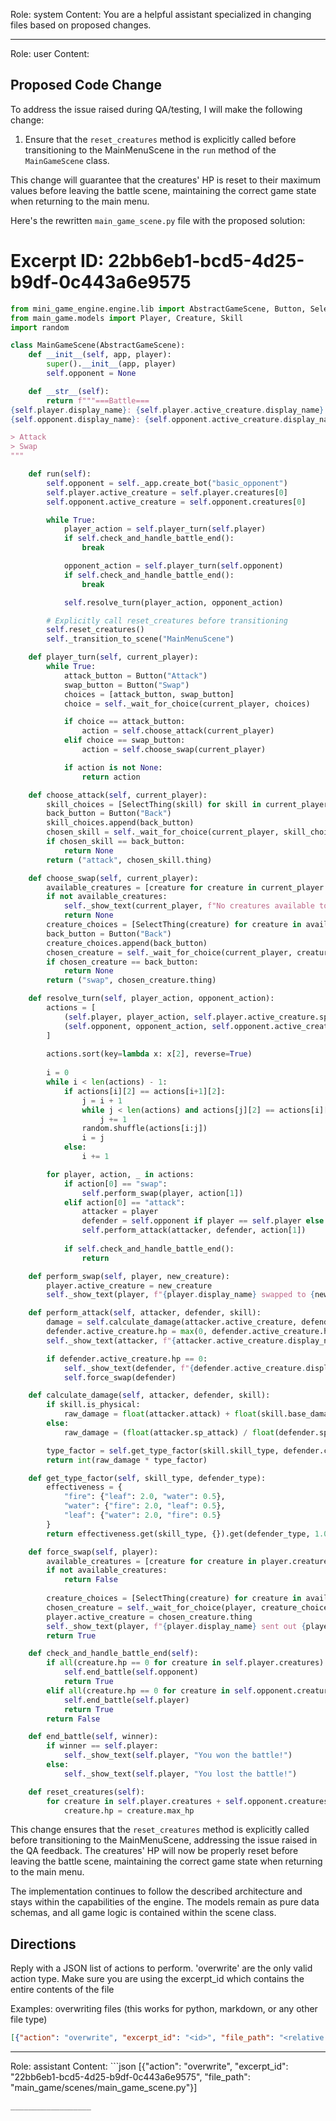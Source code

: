 Role: system
Content: You are a helpful assistant specialized in changing files based on proposed changes.
__________________
Role: user
Content: 
## Proposed Code Change
To address the issue raised during QA/testing, I will make the following change:

1. Ensure that the `reset_creatures` method is explicitly called before transitioning to the MainMenuScene in the `run` method of the `MainGameScene` class.

This change will guarantee that the creatures' HP is reset to their maximum values before leaving the battle scene, maintaining the correct game state when returning to the main menu.

Here's the rewritten `main_game_scene.py` file with the proposed solution:

# Excerpt ID: 22bb6eb1-bcd5-4d25-b9df-0c443a6e9575
```python main_game/scenes/main_game_scene.py
from mini_game_engine.engine.lib import AbstractGameScene, Button, SelectThing
from main_game.models import Player, Creature, Skill
import random

class MainGameScene(AbstractGameScene):
    def __init__(self, app, player):
        super().__init__(app, player)
        self.opponent = None

    def __str__(self):
        return f"""===Battle===
{self.player.display_name}: {self.player.active_creature.display_name} (HP: {self.player.active_creature.hp}/{self.player.active_creature.max_hp})
{self.opponent.display_name}: {self.opponent.active_creature.display_name} (HP: {self.opponent.active_creature.hp}/{self.opponent.active_creature.max_hp})

> Attack
> Swap
"""

    def run(self):
        self.opponent = self._app.create_bot("basic_opponent")
        self.player.active_creature = self.player.creatures[0]
        self.opponent.active_creature = self.opponent.creatures[0]

        while True:
            player_action = self.player_turn(self.player)
            if self.check_and_handle_battle_end():
                break

            opponent_action = self.player_turn(self.opponent)
            if self.check_and_handle_battle_end():
                break

            self.resolve_turn(player_action, opponent_action)

        # Explicitly call reset_creatures before transitioning
        self.reset_creatures()
        self._transition_to_scene("MainMenuScene")

    def player_turn(self, current_player):
        while True:
            attack_button = Button("Attack")
            swap_button = Button("Swap")
            choices = [attack_button, swap_button]
            choice = self._wait_for_choice(current_player, choices)

            if choice == attack_button:
                action = self.choose_attack(current_player)
            elif choice == swap_button:
                action = self.choose_swap(current_player)

            if action is not None:
                return action

    def choose_attack(self, current_player):
        skill_choices = [SelectThing(skill) for skill in current_player.active_creature.skills]
        back_button = Button("Back")
        skill_choices.append(back_button)
        chosen_skill = self._wait_for_choice(current_player, skill_choices)
        if chosen_skill == back_button:
            return None
        return ("attack", chosen_skill.thing)

    def choose_swap(self, current_player):
        available_creatures = [creature for creature in current_player.creatures if creature.hp > 0 and creature != current_player.active_creature]
        if not available_creatures:
            self._show_text(current_player, f"No creatures available to swap!")
            return None
        creature_choices = [SelectThing(creature) for creature in available_creatures]
        back_button = Button("Back")
        creature_choices.append(back_button)
        chosen_creature = self._wait_for_choice(current_player, creature_choices)
        if chosen_creature == back_button:
            return None
        return ("swap", chosen_creature.thing)

    def resolve_turn(self, player_action, opponent_action):
        actions = [
            (self.player, player_action, self.player.active_creature.speed),
            (self.opponent, opponent_action, self.opponent.active_creature.speed)
        ]
        
        actions.sort(key=lambda x: x[2], reverse=True)
        
        i = 0
        while i < len(actions) - 1:
            if actions[i][2] == actions[i+1][2]:
                j = i + 1
                while j < len(actions) and actions[j][2] == actions[i][2]:
                    j += 1
                random.shuffle(actions[i:j])
                i = j
            else:
                i += 1

        for player, action, _ in actions:
            if action[0] == "swap":
                self.perform_swap(player, action[1])
            elif action[0] == "attack":
                attacker = player
                defender = self.opponent if player == self.player else self.player
                self.perform_attack(attacker, defender, action[1])
            
            if self.check_and_handle_battle_end():
                return

    def perform_swap(self, player, new_creature):
        player.active_creature = new_creature
        self._show_text(player, f"{player.display_name} swapped to {new_creature.display_name}!")

    def perform_attack(self, attacker, defender, skill):
        damage = self.calculate_damage(attacker.active_creature, defender.active_creature, skill)
        defender.active_creature.hp = max(0, defender.active_creature.hp - damage)
        self._show_text(attacker, f"{attacker.active_creature.display_name} used {skill.display_name} and dealt {damage} damage!")

        if defender.active_creature.hp == 0:
            self._show_text(defender, f"{defender.active_creature.display_name} was knocked out!")
            self.force_swap(defender)

    def calculate_damage(self, attacker, defender, skill):
        if skill.is_physical:
            raw_damage = float(attacker.attack) + float(skill.base_damage) - float(defender.defense)
        else:
            raw_damage = (float(attacker.sp_attack) / float(defender.sp_defense)) * float(skill.base_damage)

        type_factor = self.get_type_factor(skill.skill_type, defender.creature_type)
        return int(raw_damage * type_factor)

    def get_type_factor(self, skill_type, defender_type):
        effectiveness = {
            "fire": {"leaf": 2.0, "water": 0.5},
            "water": {"fire": 2.0, "leaf": 0.5},
            "leaf": {"water": 2.0, "fire": 0.5}
        }
        return effectiveness.get(skill_type, {}).get(defender_type, 1.0)

    def force_swap(self, player):
        available_creatures = [creature for creature in player.creatures if creature.hp > 0]
        if not available_creatures:
            return False
        
        creature_choices = [SelectThing(creature) for creature in available_creatures]
        chosen_creature = self._wait_for_choice(player, creature_choices)
        player.active_creature = chosen_creature.thing
        self._show_text(player, f"{player.display_name} sent out {player.active_creature.display_name}!")
        return True

    def check_and_handle_battle_end(self):
        if all(creature.hp == 0 for creature in self.player.creatures):
            self.end_battle(self.opponent)
            return True
        elif all(creature.hp == 0 for creature in self.opponent.creatures):
            self.end_battle(self.player)
            return True
        return False

    def end_battle(self, winner):
        if winner == self.player:
            self._show_text(self.player, "You won the battle!")
        else:
            self._show_text(self.player, "You lost the battle!")

    def reset_creatures(self):
        for creature in self.player.creatures + self.opponent.creatures:
            creature.hp = creature.max_hp
```

This change ensures that the `reset_creatures` method is explicitly called before transitioning to the MainMenuScene, addressing the issue raised in the QA feedback. The creatures' HP will now be properly reset before leaving the battle scene, maintaining the correct game state when returning to the main menu.

The implementation continues to follow the described architecture and stays within the capabilities of the engine. The models remain as pure data schemas, and all game logic is contained within the scene class.

## Directions
Reply with a JSON list of actions to perform. 'overwrite' are the only valid action type. 
Make sure you are using the excerpt_id which contains the entire contents of the file

Examples:
overwriting files (this works for python, markdown, or any other file type)
```json output_example1
[{"action": "overwrite", "excerpt_id": "<id>", "file_path": "<relative file path>"}]
```

__________________
Role: assistant
Content: ```json
[{"action": "overwrite", "excerpt_id": "22bb6eb1-bcd5-4d25-b9df-0c443a6e9575", "file_path": "main_game/scenes/main_game_scene.py"}]
```
__________________
